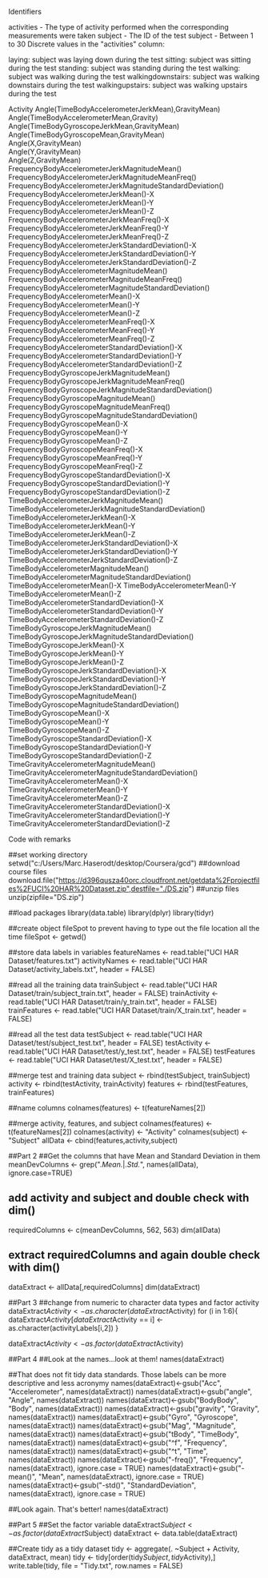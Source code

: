 Identifiers

activities - The type of activity performed when the corresponding measurements were taken
subject - The ID of the test subject - Between 1 to 30
Discrete values in the "activities" column:

laying: subject was laying down during the test
sitting: subject was sitting during the test
standing: subject was standing during the test
walking: subject was walking during the test
walkingdownstairs: subject was walking downstairs during the test
walkingupstairs: subject was walking upstairs during the test

Activity 
Angle(TimeBodyAccelerometerJerkMean),GravityMean)         
Angle(TimeBodyAccelerometerMean,Gravity)                  
Angle(TimeBodyGyroscopeJerkMean,GravityMean)               
Angle(TimeBodyGyroscopeMean,GravityMean)                  
Angle(X,GravityMean)                                      
Angle(Y,GravityMean)                                       
Angle(Z,GravityMean)                                      
FrequencyBodyAccelerometerJerkMagnitudeMean()              
FrequencyBodyAccelerometerJerkMagnitudeMeanFreq()          
FrequencyBodyAccelerometerJerkMagnitudeStandardDeviation()
FrequencyBodyAccelerometerJerkMean()-X                    
FrequencyBodyAccelerometerJerkMean()-Y                     
FrequencyBodyAccelerometerJerkMean()-Z                    
FrequencyBodyAccelerometerJerkMeanFreq()-X                
FrequencyBodyAccelerometerJerkMeanFreq()-Y                 
FrequencyBodyAccelerometerJerkMeanFreq()-Z                
FrequencyBodyAccelerometerJerkStandardDeviation()-X        
FrequencyBodyAccelerometerJerkStandardDeviation()-Y       
FrequencyBodyAccelerometerJerkStandardDeviation()-Z       
FrequencyBodyAccelerometerMagnitudeMean()                 
FrequencyBodyAccelerometerMagnitudeMeanFreq()             
FrequencyBodyAccelerometerMagnitudeStandardDeviation()    
FrequencyBodyAccelerometerMean()-X                         
FrequencyBodyAccelerometerMean()-Y                        
FrequencyBodyAccelerometerMean()-Z                         
FrequencyBodyAccelerometerMeanFreq()-X                     
FrequencyBodyAccelerometerMeanFreq()-Y                    
FrequencyBodyAccelerometerMeanFreq()-Z                     
FrequencyBodyAccelerometerStandardDeviation()-X           
FrequencyBodyAccelerometerStandardDeviation()-Y            
FrequencyBodyAccelerometerStandardDeviation()-Z           
FrequencyBodyGyroscopeJerkMagnitudeMean()                 
FrequencyBodyGyroscopeJerkMagnitudeMeanFreq()             
FrequencyBodyGyroscopeJerkMagnitudeStandardDeviation()    
FrequencyBodyGyroscopeMagnitudeMean()                     
FrequencyBodyGyroscopeMagnitudeMeanFreq()                 
FrequencyBodyGyroscopeMagnitudeStandardDeviation()         
FrequencyBodyGyroscopeMean()-X                            
FrequencyBodyGyroscopeMean()-Y                            
FrequencyBodyGyroscopeMean()-Z                             
FrequencyBodyGyroscopeMeanFreq()-X                        
FrequencyBodyGyroscopeMeanFreq()-Y                        
FrequencyBodyGyroscopeMeanFreq()-Z                        
FrequencyBodyGyroscopeStandardDeviation()-X               
FrequencyBodyGyroscopeStandardDeviation()-Y                
FrequencyBodyGyroscopeStandardDeviation()-Z               
TimeBodyAccelerometerJerkMagnitudeMean()                  
TimeBodyAccelerometerJerkMagnitudeStandardDeviation()     
TimeBodyAccelerometerJerkMean()-X                          
TimeBodyAccelerometerJerkMean()-Y                         
TimeBodyAccelerometerJerkMean()-Z                         
TimeBodyAccelerometerJerkStandardDeviation()-X            
TimeBodyAccelerometerJerkStandardDeviation()-Y             
TimeBodyAccelerometerJerkStandardDeviation()-Z            
TimeBodyAccelerometerMagnitudeMean()                       
TimeBodyAccelerometerMagnitudeStandardDeviation()         
TimeBodyAccelerometerMean()-X
TimeBodyAccelerometerMean()-Y                             
TimeBodyAccelerometerMean()-Z                          
TimeBodyAccelerometerStandardDeviation()-X                
TimeBodyAccelerometerStandardDeviation()-Y                 
TimeBodyAccelerometerStandardDeviation()-Z                
TimeBodyGyroscopeJerkMagnitudeMean()                       
TimeBodyGyroscopeJerkMagnitudeStandardDeviation()         
TimeBodyGyroscopeJerkMean()-X                              
TimeBodyGyroscopeJerkMean()-Y                             
TimeBodyGyroscopeJerkMean()-Z                              
TimeBodyGyroscopeJerkStandardDeviation()-X                
TimeBodyGyroscopeJerkStandardDeviation()-Y                 
TimeBodyGyroscopeJerkStandardDeviation()-Z                
TimeBodyGyroscopeMagnitudeMean()                           
TimeBodyGyroscopeMagnitudeStandardDeviation()             
TimeBodyGyroscopeMean()-X                                  
TimeBodyGyroscopeMean()-Y                                 
TimeBodyGyroscopeMean()-Z                                 
TimeBodyGyroscopeStandardDeviation()-X                    
TimeBodyGyroscopeStandardDeviation()-Y                     
TimeBodyGyroscopeStandardDeviation()-Z                    
TimeGravityAccelerometerMagnitudeMean()                    
TimeGravityAccelerometerMagnitudeStandardDeviation()      
TimeGravityAccelerometerMean()-X                           
TimeGravityAccelerometerMean()-Y                          
TimeGravityAccelerometerMean()-Z                           
TimeGravityAccelerometerStandardDeviation()-X             
TimeGravityAccelerometerStandardDeviation()-Y             
TimeGravityAccelerometerStandardDeviation()-Z             
                      


Code with remarks

##set working directory
setwd("c:/Users/Marc.Haserodt/desktop/Coursera/gcd")
##download course files
download.file("https://d396qusza40orc.cloudfront.net/getdata%2Fprojectfiles%2FUCI%20HAR%20Dataset.zip",destfile="./DS.zip")
##unzip files
unzip(zipfile="DS.zip")

##load packages
library(data.table)
library(dplyr)
library(tidyr)

##create object fileSpot to prevent having to type out the file location all the time
fileSpot <- getwd()

##store data labels in variables
featureNames <- read.table("UCI HAR Dataset/features.txt")
activityNames <- read.table("UCI HAR Dataset/activity_labels.txt", header = FALSE)

##read all the training data
trainSubject <- read.table("UCI HAR Dataset/train/subject_train.txt", header = FALSE)
trainActivity <- read.table("UCI HAR Dataset/train/y_train.txt", header = FALSE)
trainFeatures <- read.table("UCI HAR Dataset/train/X_train.txt", header = FALSE)

##read all the test data
testSubject <- read.table("UCI HAR Dataset/test/subject_test.txt", header = FALSE)
testActivity <- read.table("UCI HAR Dataset/test/y_test.txt", header = FALSE)
testFeatures <- read.table("UCI HAR Dataset/test/X_test.txt", header = FALSE)

##merge test and training data
subject <- rbind(testSubject, trainSubject)
activity <- rbind(testActivity, trainActivity)
features <- rbind(testFeatures, trainFeatures)

##name columns
colnames(features) <- t(featureNames[2])

##merge activity, features, and subject
colnames(features) <- t(featureNames[2])
colnames(activity) <- "Activity"
colnames(subject) <- "Subject"
allData <- cbind(features,activity,subject)

##Part 2
##Get the columns that have Mean and Standard Deviation in them
meanDevColumns <- grep(".*Mean.*|.*Std.*", names(allData), ignore.case=TRUE)

## add activity and subject and double check with dim()
requiredColumns <- c(meanDevColumns, 562, 563)
dim(allData)

## extract requiredColumns and again double check with dim()
dataExtract <- allData[,requiredColumns]
dim(dataExtract)

##Part 3
##change from numeric to character data types and factor activity
dataExtract$Activity <- as.character(dataExtract$Activity)
for (i in 1:6){
dataExtract$Activity[dataExtract$Activity == i] <- as.character(activityLabels[i,2])
}

dataExtract$Activity <- as.factor(dataExtract$Activity)

##Part 4
##Look at the names...look at them!
names(dataExtract)

##That does not fit tidy data standards.  Those labels can be more descriptive and less acronymy
names(dataExtract)<-gsub("Acc", "Accelerometer", names(dataExtract))
names(dataExtract)<-gsub("angle", "Angle", names(dataExtract))
names(dataExtract)<-gsub("BodyBody", "Body", names(dataExtract))
names(dataExtract)<-gsub("gravity", "Gravity", names(dataExtract))
names(dataExtract)<-gsub("Gyro", "Gyroscope", names(dataExtract))
names(dataExtract)<-gsub("Mag", "Magnitude", names(dataExtract))
names(dataExtract)<-gsub("tBody", "TimeBody", names(dataExtract))
names(dataExtract)<-gsub("^f", "Frequency", names(dataExtract))
names(dataExtract)<-gsub("^t", "Time", names(dataExtract))
names(dataExtract)<-gsub("-freq()", "Frequency", names(dataExtract), ignore.case = TRUE)
names(dataExtract)<-gsub("-mean()", "Mean", names(dataExtract), ignore.case = TRUE)
names(dataExtract)<-gsub("-std()", "StandardDeviation", names(dataExtract), ignore.case = TRUE)

##Look again.  That's better!
names(dataExtract)


##Part 5
##Set the factor variable
dataExtract$Subject <- as.factor(dataExtract$Subject)
dataExtract <- data.table(dataExtract)

##Create tidy as a tidy dataset
tidy <- aggregate(. ~Subject + Activity, dataExtract, mean)
tidy <- tidy[order(tidy$Subject,tidy$Activity),]
write.table(tidy, file = "Tidy.txt", row.names = FALSE)